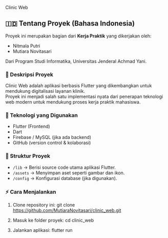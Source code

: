 Clinic Web

## 🇮🇩 Tentang Proyek (Bahasa Indonesia)
Proyek ini merupakan bagian dari **Kerja Praktik** yang dikerjakan oleh:  
- Nitmala Putri 
- Mutiara Novitasari  

Dari Program Studi Informatika, Universitas Jenderal Achmad Yani.

### 📌 Deskripsi Proyek
Clinic Web adalah aplikasi berbasis Flutter yang dikembangkan untuk mendukung digitalisasi layanan klinik.  
Proyek ini menjadi salah satu implementasi nyata dari penerapan teknologi web modern untuk mendukung proses kerja praktik mahasiswa.

### 🚀 Teknologi yang Digunakan
- Flutter (Frontend)  
- Dart  
- Firebase / MySQL (jika ada backend)  
- GitHub (version control & kolaborasi)  

### 📂 Struktur Proyek
- `/lib` → Berisi source code utama aplikasi Flutter.  
- `/assets` → Menyimpan aset seperti gambar dan ikon.  
- `/config` → Konfigurasi database (jika digunakan).  

### ⚡ Cara Menjalankan
1. Clone repository ini:
   git clone https://github.com/MutiaraNovitasari/clinic_web.git
   
2. Masuk ke folder proyek:
cd clinic_web

3. Jalankan aplikasi:
flutter run
